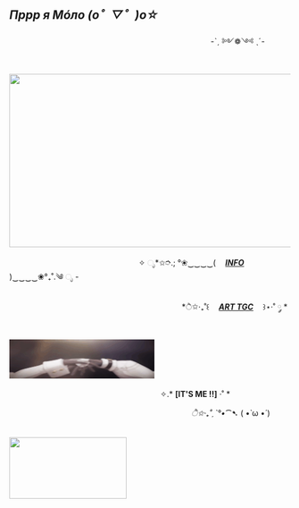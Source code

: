 ## ***Пррр я Мóло (o゜▽゜)o☆***
ㅤㅤㅤㅤㅤㅤㅤㅤㅤㅤㅤㅤㅤㅤㅤㅤㅤㅤㅤㅤㅤㅤㅤㅤㅤㅤㅤㅤ-ˋˏ ༻❁༺ ˎˊ-


ㅤㅤㅤㅤ<img src="https://github.com/Molohyi4ik/Molohyi4ik/blob/15674e2ab1c470d37d0e3e9b9fb717567a0e5548/d509e10172085f0238247043b29e94a3.gif" width="750" height="310"/>

ㅤㅤㅤㅤㅤㅤㅤㅤㅤㅤㅤㅤㅤㅤㅤㅤㅤㅤ✧ ೃ*✩➮.; °❀‿‿‿‿(ㅤ [***INFO***](https://t.me/mlh4kinfo)ㅤ )‿‿‿‿❀°₊˚.༄ ೃ -

ㅤㅤㅤㅤㅤㅤㅤㅤㅤㅤㅤㅤㅤㅤㅤㅤㅤㅤㅤㅤㅤㅤㅤㅤ*ੈ✩‧₊˚꒰ㅤ [***ART TGC***](https://t.me/mlh4k)ㅤ ꒱⋆·˚ ༘ *


ㅤㅤㅤㅤㅤㅤㅤㅤㅤㅤㅤㅤㅤㅤㅤㅤㅤㅤㅤㅤㅤ<img src="https://github.com/Molohyi4ik/Molohyi4ik/blob/b2e70559ddceb11bfb7a8f158f56566900a1bd85/940d82291866c35ea449fc258aea45ff.gif" width="260" height="70"/>

ㅤㅤㅤㅤㅤㅤㅤㅤㅤㅤㅤㅤㅤㅤㅤㅤㅤㅤㅤㅤㅤ✧.* **[IT'S ME !!]** ·˚ *

ㅤㅤㅤㅤㅤㅤㅤㅤㅤㅤㅤㅤㅤㅤㅤㅤㅤ  ㅤㅤㅤㅤㅤㅤㅤㅤ*ੈ✩‧₊˚ˏˋ°•*⁀➷ ( •̀ ω •́ )

ㅤㅤㅤㅤㅤㅤㅤㅤㅤㅤㅤㅤㅤㅤㅤㅤㅤㅤㅤㅤㅤㅤㅤㅤ<img src="https://github.com/Molohyi4ik/Molohyi4ik/blob/fc05e4ce31812ded473d83844cb477109dc1f59c/%D0%BA%D0%BE%D1%82.gif" width="210" height="110"/>
